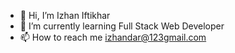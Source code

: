 - 👋 Hi, I’m Izhan Iftikhar
- 🌱 I’m currently learning Full Stack Web Developer
- 📫 How to reach me izhandar@123gmail.com


<!---
izhan-20/izhan-20 is a ✨ special ✨ repository because its `README.md` (this file) appears on your GitHub profile.
You can click the Preview link to take a look at your changes.
--->
